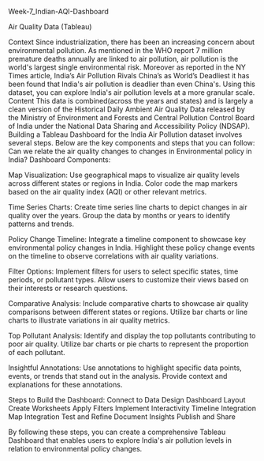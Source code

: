 Week-7_Indian-AQI-Dashboard

Air Quality Data (Tableau)

Context Since industrialization, there has been an increasing concern about environmental pollution. As mentioned in the WHO report 7 million premature deaths annually are linked to air pollution, air pollution is the world's largest single environmental risk. Moreover as reported in the NY Times article, India’s Air Pollution Rivals China’s as World’s Deadliest it has been found that India's air pollution is deadlier than even China's. Using this dataset, you can explore India's air pollution levels at a more granular scale. Content This data is combined(across the years and states) and is largely a clean version of the Historical Daily Ambient Air Quality Data released by the Ministry of Environment and Forests and Central Pollution Control Board of India under the National Data Sharing and Accessibility Policy (NDSAP). Building a Tableau Dashboard for the India Air Pollution dataset involves several steps. Below are the key components and steps that you can follow: Can we relate the air quality changes to changes in Environmental policy in India? Dashboard Components:

Map Visualization: Use geographical maps to visualize air quality levels across different states or regions in India. Color code the map markers based on the air quality index (AQI) or other relevant metrics.

Time Series Charts: Create time series line charts to depict changes in air quality over the years. Group the data by months or years to identify patterns and trends.

Policy Change Timeline: Integrate a timeline component to showcase key environmental policy changes in India. Highlight these policy change events on the timeline to observe correlations with air quality variations.

Filter Options: Implement filters for users to select specific states, time periods, or pollutant types. Allow users to customize their views based on their interests or research questions.

Comparative Analysis: Include comparative charts to showcase air quality comparisons between different states or regions. Utilize bar charts or line charts to illustrate variations in air quality metrics.

Top Pollutant Analysis: Identify and display the top pollutants contributing to poor air quality. Utilize bar charts or pie charts to represent the proportion of each pollutant.

Insightful Annotations: Use annotations to highlight specific data points, events, or trends that stand out in the analysis. Provide context and explanations for these annotations.

Steps to Build the Dashboard: Connect to Data Design Dashboard Layout Create Worksheets Apply Filters Implement Interactivity Timeline Integration Map Integration Test and Refine Document Insights Publish and Share

By following these steps, you can create a comprehensive Tableau Dashboard that enables users to explore India's air pollution levels in relation to environmental policy changes.

